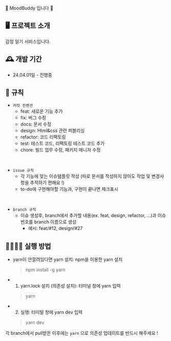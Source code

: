  📔 MoodBuddy 입니다 📔

## 🖥️ 프로젝트 소개
감정 일기 서비스입니다.
<br>

## 🕰️ 개발 기간
* 24.04.01일 - 진행중

## 📝 규칙
- `커밋 컨벤션`
    - feat: 새로운 기능 추가
    - fix: 버그 수정
    - docs: 문서 수정
    - design: Html&css 관련 퍼블리싱
    - refactor: 코드 리팩토링
    - test: 테스트 코드, 리팩토링 테스트 코드 추가
    - chore: 빌드 업무 수정, 패키지 매니저 수정
<br>

- `issue 규칙`
    - 각 기능에 맞는 이슈탬플릿 작성 (따로 문서를 작성하지 않아도 작업 및 변경사항을 추적하기 편해요 !)
    - to-do에 구현해야할 기능과, 구현이 끝나면 체크표시

      
<br>

- `branch 규칙`
    - 이슈 생성후, branch에서 추가할 내용(ex. feat, design, refactor, ...)과 이슈번호를 branch 이름으로 생성
        - 예시: feat/#12, design/#27

## 🏃🏻‍♂️‍➡️ 실행 방법
- yarn이 안깔려있다면 yarn 설치: npm을 이용한 yarn 설치

   > npm install -g yarn
- 1. yarn.lock 설치 (의존성 설치): 터미널 창에 yarn 입력

   > yarn
- 2. 실행: 터미털 창에 yarn dev 입력

   > yarn dev
   
각 branch에서 pull받은 이후에는 `yarn` 으로 의존성 업데이트를 반드시 해주세요 !
